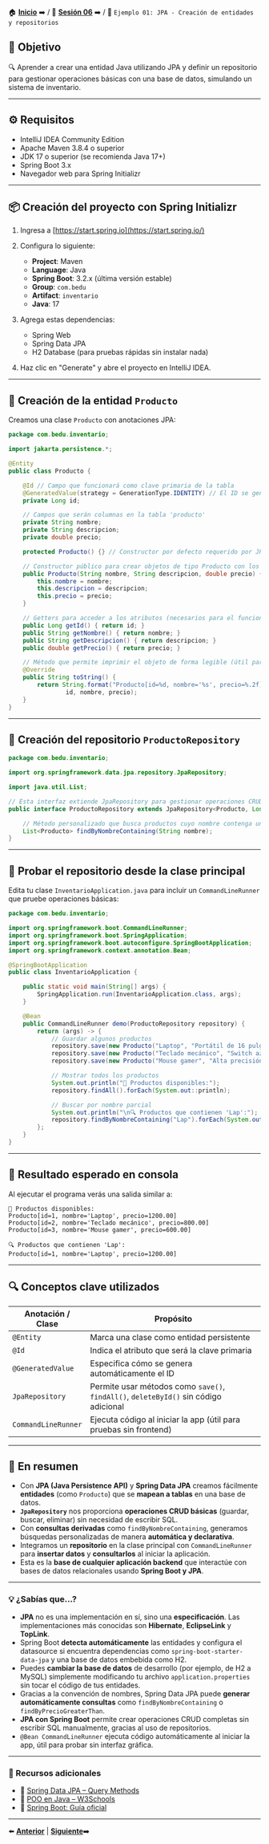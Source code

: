 🏠 [**Inicio**](../../Readme.md) ➡️ / 📖 [**Sesión 06**](../Readme.md) ➡️ / 📝 `Ejemplo 01: JPA - Creación de entidades y repositorios`

## 🎯 Objetivo

🔍 Aprender a crear una entidad Java utilizando JPA y definir un repositorio para gestionar operaciones básicas con una base de datos, simulando un sistema de inventario.

---

## ⚙️ Requisitos

- IntelliJ IDEA Community Edition
- Apache Maven 3.8.4 o superior
- JDK 17 o superior (se recomienda Java 17+)
- Spring Boot 3.x
- Navegador web para Spring Initializr

---

## 📦 Creación del proyecto con Spring Initializr

1. Ingresa a [https://start.spring.io](https://start.spring.io/)
2. Configura lo siguiente:
   - **Project**: Maven
   - **Language**: Java
   - **Spring Boot**: 3.2.x (última versión estable)
   - **Group**: `com.bedu`
   - **Artifact**: `inventario`
   - **Java**: 17
3. Agrega estas dependencias:
   - Spring Web
   - Spring Data JPA
   - H2 Database (para pruebas rápidas sin instalar nada)

4. Haz clic en "Generate" y abre el proyecto en IntelliJ IDEA.

---

## 🧱 Creación de la entidad `Producto`

Creamos una clase `Producto` con anotaciones JPA:

```java
package com.bedu.inventario;

import jakarta.persistence.*;

@Entity
public class Producto {

    @Id // Campo que funcionará como clave primaria de la tabla
    @GeneratedValue(strategy = GenerationType.IDENTITY) // El ID se generará automáticamente (autoincremental)
    private Long id;

    // Campos que serán columnas en la tabla 'producto'
    private String nombre;
    private String descripcion;
    private double precio;

    protected Producto() {} // Constructor por defecto requerido por JPA

    // Constructor público para crear objetos de tipo Producto con los campos necesarios
    public Producto(String nombre, String descripcion, double precio) {
        this.nombre = nombre;
        this.descripcion = descripcion;
        this.precio = precio;
    }

    // Getters para acceder a los atributos (necesarios para el funcionamiento de JPA y buenas prácticas)
    public Long getId() { return id; }
    public String getNombre() { return nombre; }
    public String getDescripcion() { return descripcion; }
    public double getPrecio() { return precio; }

    // Método que permite imprimir el objeto de forma legible (útil para logs o consola)
    @Override
    public String toString() {
        return String.format("Producto[id=%d, nombre='%s', precio=%.2f]",
                id, nombre, precio);
    }
}
```

---

## 📁 Creación del repositorio `ProductoRepository`

```java
package com.bedu.inventario;

import org.springframework.data.jpa.repository.JpaRepository;

import java.util.List;

// Esta interfaz extiende JpaRepository para gestionar operaciones CRUD sobre la entidad Producto
public interface ProductoRepository extends JpaRepository<Producto, Long> {

    // Método personalizado que busca productos cuyo nombre contenga un texto específico (no sensible a mayúsculas)
    List<Producto> findByNombreContaining(String nombre);
}
```

---

## 🚀 Probar el repositorio desde la clase principal

Edita tu clase `InventarioApplication.java` para incluir un `CommandLineRunner` que pruebe operaciones básicas:

```java
package com.bedu.inventario;

import org.springframework.boot.CommandLineRunner;
import org.springframework.boot.SpringApplication;
import org.springframework.boot.autoconfigure.SpringBootApplication;
import org.springframework.context.annotation.Bean;

@SpringBootApplication
public class InventarioApplication {

    public static void main(String[] args) {
        SpringApplication.run(InventarioApplication.class, args);
    }

    @Bean
    public CommandLineRunner demo(ProductoRepository repository) {
        return (args) -> {
            // Guardar algunos productos
            repository.save(new Producto("Laptop", "Portátil de 16 pulgadas", 1200.00));
            repository.save(new Producto("Teclado mecánico", "Switch azul", 800.00));
            repository.save(new Producto("Mouse gamer", "Alta precisión", 600.00));

            // Mostrar todos los productos
            System.out.println("📂 Productos disponibles:");
            repository.findAll().forEach(System.out::println);

            // Buscar por nombre parcial
            System.out.println("\n🔍 Productos que contienen 'Lap':");
            repository.findByNombreContaining("Lap").forEach(System.out::println);
        };
    }
}
```

---

## 🧪 Resultado esperado en consola

Al ejecutar el programa verás una salida similar a:

```
📂 Productos disponibles:
Producto[id=1, nombre='Laptop', precio=1200.00]
Producto[id=2, nombre='Teclado mecánico', precio=800.00]
Producto[id=3, nombre='Mouse gamer', precio=600.00]

🔍 Productos que contienen 'Lap':
Producto[id=1, nombre='Laptop', precio=1200.00]
```

---

## 🔍 Conceptos clave utilizados

| Anotación / Clase | Propósito |
|-------------------|-----------|
| `@Entity`         | Marca una clase como entidad persistente |
| `@Id`             | Indica el atributo que será la clave primaria |
| `@GeneratedValue` | Especifica cómo se genera automáticamente el ID |
| `JpaRepository`   | Permite usar métodos como `save()`, `findAll()`, `deleteById()` sin código adicional |
| `CommandLineRunner` | Ejecuta código al iniciar la app (útil para pruebas sin frontend) |

---

## 📝 En resumen

- Con **JPA (Java Persistence API)** y **Spring Data JPA** creamos fácilmente **entidades** (como `Producto`) que se **mapean a tablas** en una base de datos.
- **`JpaRepository`** nos proporciona **operaciones CRUD básicas** (guardar, buscar, eliminar) sin necesidad de escribir SQL.
- Con **consultas derivadas** como `findByNombreContaining`, generamos búsquedas personalizadas de manera **automática y declarativa**.
- Integramos un **repositorio** en la clase principal con `CommandLineRunner` para **insertar datos** y **consultarlos** al iniciar la aplicación.
- Esta es la **base de cualquier aplicación backend** que interactúe con bases de datos relacionales usando **Spring Boot y JPA**.

---

### 💡 ¿Sabías que...?

- **JPA** no es una implementación en sí, sino una **especificación**. Las implementaciones más conocidas son **Hibernate**, **EclipseLink** y **TopLink**.
- Spring Boot **detecta automáticamente** las entidades y configura el datasource si encuentra dependencias como `spring-boot-starter-data-jpa` y una base de datos embebida como H2.
- Puedes **cambiar la base de datos** de desarrollo (por ejemplo, de H2 a MySQL) simplemente modificando tu archivo `application.properties` sin tocar el código de tus entidades.
- Gracias a la convención de nombres, Spring Data JPA puede **generar automáticamente consultas** como `findByNombreContaining` o `findByPrecioGreaterThan`.
- **JPA con Spring Boot** permite crear operaciones CRUD completas sin escribir SQL manualmente, gracias al uso de repositorios.
- `@Bean CommandLineRunner` ejecuta código automáticamente al iniciar la app, útil para probar sin interfaz gráfica.

---

### 📘 Recursos adicionales

- 🔗 [Spring Data JPA – Query Methods](https://docs.spring.io/spring-data/jpa/docs/current/reference/html/#repositories.query-methods)
- 🔗 [POO en Java – W3Schools](https://www.w3schools.com/java/java_oop.asp)
- 🔗 [Spring Boot: Guía oficial](https://spring.io/projects/spring-boot)

---

⬅️ [**Anterior**](../Readme.md) | [**Siguiente**](../Reto-01/Readme.md)➡️  